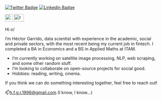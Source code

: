 [![Twitter Badge](https://img.shields.io/badge/-@Hec_Garrido-1ca0f1?style=flat&labelColor=1ca0f1&logo=twitter&logoColor=white&link=https://twitter.com/Hec_Garrido)](https://twitter.com/Hec_Garrido) 
[![Linkedin Badge](https://img.shields.io/badge/-hector--garrido--2402-blue?style=flat&logo=Linkedin&logoColor=white&link=https://www.linkedin.com/in/hector-garrido-2402/)](https://www.linkedin.com/in/hector-garrido-2402/) 

<p align="left">
<img src="https://upload.wikimedia.org/wikipedia/commons/thumb/c/c3/Python-logo-notext.svg/200px-Python-logo-notext.svg.png" alt="react" width="25" height="25" />
<img src="https://www.r-project.org/Rlogo.png" alt="react" width="33" height="25" />
</p>

Hi o/

I’m Héctor Garrido, data scientist with experience in the academic, social and private sectors, with the most recent being my current job in fintech. I completed a BA in Economics and a BS in Applied Maths at ITAM.

- I’m currently working on satellite image processing, NLP, web scraping, and some other random stuff.
- I’m looking to collaborate on open-source projects for social good.
- Hobbies: reading, writing, cinema.

If you think we can do something interesting together, feel free to reach out!

📫h.f.g.r.1996@gmail.com (I know, I know...)
<!--
3
### Hi there 👋
**hector-garrido/hector-garrido** is a ✨ _special_ ✨ repository because its `README.md` (this file) appears on your GitHub profile.
5

I'm a data enthusiast with a special interest in projects that 

Thanks to my majors in Economics and Applied Maths at ITAM, I've got a solid background in both quantitative analysis and social science.

My first approach to data was through analysis of public information. Since then, I've wokred on a variety of projects in the academic, social and private sectors, all related to data in one way or another.

Currently, I'm working as data scientist in Reworth, a B2B fintech, with a spceial emphasis on growth.

I'm looking to collaborate on open-source projects that are meant for social good and/or are related to my topics of interest described above.​
6
Here are some ideas to get you started:

- 🔭 I’m currently working on ...
- 🌱 I’m currently learning ...
- 👯 I’m looking to collaborate on ...
- 🤔 I’m looking for help with ...
- 💬 Ask me about ...
- 📫 How to reach me: ...
- 😄 Pronouns: ...
- ⚡ Fun fact: ...
-->
